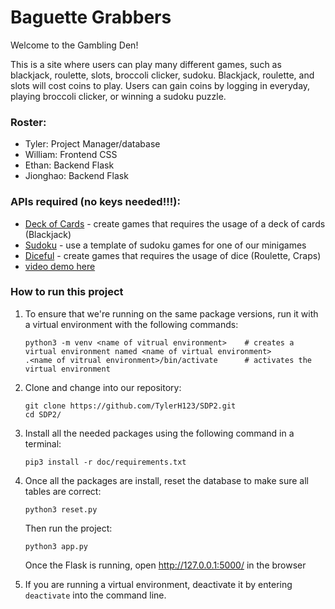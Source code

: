 # Baguette Grabbers
Welcome to the Gambling Den!

This is a site where users can play many different games, such as blackjack, roulette, slots, broccoli clicker, sudoku. Blackjack, roulette, and slots will cost coins to play. Users can gain coins by logging in everyday, playing broccoli clicker, or winning a sudoku puzzle.

### Roster:
- Tyler: Project Manager/database
- William: Frontend CSS
- Ethan: Backend Flask
- Jionghao: Backend Flask


### APIs required (no keys needed!!!):
- [Deck of Cards](https://docs.google.com/document/d/1oCJhl-NoNNpekMLd4C4jBXhpL9xvm6ZrVIdfoqbq-Vc/edit) - create games that requires the usage of a deck of cards (Blackjack)
- [Sudoku](https://docs.google.com/document/d/14Lw3HV3ViifQ-goOmka-vE_yt3o_YpcJIjgnqRbF4ds/edit#heading=h.e1qrjd4103ct) - use a template of sudoku games for one of our minigames
- [Diceful](https://docs.google.com/document/d/1pvPPwTMcXs1OyTqh5QbucGXou4OOnOis5HjtIT90W5w/edit) - create games that requires the usage of dice (Roulette, Craps)
- [video demo here](https://youtu.be/X6QNdORJPPA)


### How to run this project
1. To ensure that we're running on the same package versions, run it with a virtual environment with the following commands:
   ```
   python3 -m venv <name of vitrual environment>    # creates a virtual environment named <name of virtual environment>
   .<name of vitrual environment>/bin/activate      # activates the virtual environment
   ```
2. Clone and change into our repository:
   ```
   git clone https://github.com/TylerH123/SDP2.git
   cd SDP2/
   ```
3. Install all the needed packages using the following command in a terminal: <br>
   ```
   pip3 install -r doc/requirements.txt
   ```
4. Once all the packages are install, reset the database to make sure all tables are correct:
   ```
   python3 reset.py
   ```
   Then run the project:
   ```
   python3 app.py
   ```
   Once the Flask is running, open http://127.0.0.1:5000/ in the browser

5. If you are running a virtual environment, deactivate it by entering `deactivate` into the command line.
